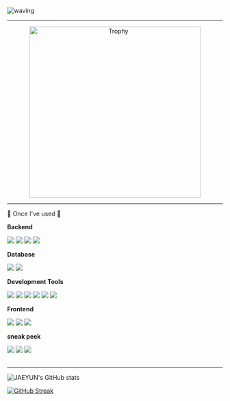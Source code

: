 ![waving](https://capsule-render.vercel.app/api?type=waving&height=200&text=Hello!&fontAlign=80&fontAlignY=40&color=gradient)

<hr>

<div style="text-align: center;">
   <a href="https://github.com/huggywuggy1289/github-profile-trophy">
      <img src="https://github-profile-trophy.vercel.app/?username=huggywuggy1289&theme=flat&column=3" alt="Trophy" width="400" />
   </a>
</div>

<hr>
🔨 Once I've used 🔨
<div style="display:flex; flex-direction:column; align-items:flex-start;">
    <!-- Backend -->
    <p><strong>Backend</strong></p>
    <div>
        <img src="https://img.shields.io/badge/Java-007396?style=for-the-badge&logo=Java&logoColor=white"> 
        <img src="https://img.shields.io/badge/Python-3776AB?style=for-the-badge&logo=python&logoColor=white">
        <img src = "https://img.shields.io/badge/Flask-000000?style=for-the-badge&logo=flask&logoColor=white">
        <img src = "https://img.shields.io/badge/c%23-%23239120.svg?style=for-the-badge&logo=csharp&logoColor=white">
    </div>
    <!-- Database -->
    <p><strong>Database</strong></p>
    <div> 
        <img src="https://img.shields.io/badge/MySQL-00000F?style=for-the-badge&logo=mysql&logoColor=white">
        <img src="https://img.shields.io/badge/amazonaws-232F3E?style=for-the-badge&logo=amazonaws&logoColor=white"> 
    </div>
    <!-- Server -->
    <p><strong>Development Tools</strong></p>
    <div>
        <img src="https://img.shields.io/badge/IntelliJ_IDEA-000000.svg?style=for-the-badge&logo=intellij-idea&logoColor=white">
        <img src="https://img.shields.io/badge/Spring-6DB33F?style=for-the-badge&logo=spring&logoColor=white">
        <img src="https://img.shields.io/badge/Django-092E20?style=for-the-badge&logo=django&logoColor=white">
        <img src="https://img.shields.io/badge/Visual_Studio_Code-0078D4?style=for-the-badge&logo=visual%20studio%20code&logoColor=white">
        <img src = "https://img.shields.io/badge/unity-%23000000.svg?style=for-the-badge&logo=unity&logoColor=white">
        <img src="https://img.shields.io/badge/springboot-6DB33F?style=for-the-badge&logo=springboot&logoColor=white">
    </div>
    <!-- Frontend -->
    <p><strong>Frontend</strong></p>
    <div>
        <img src="https://img.shields.io/badge/HTML-239120?style=for-the-badge&logo=html5&logoColor=white">
        <img src="https://img.shields.io/badge/CSS-239120?&style=for-the-badge&logo=css3&logoColor=white">
        <img src="https://img.shields.io/badge/javascript-F7DF1E?style=flat-square&logo=javascript&logoColor=black"> 
    </div>
    <!-- sneak peek -->
    <p><strong>sneak peek</strong></p>
    <div>
        <img src="https://img.shields.io/badge/Kotlin-7F52FF?style=flat-square&logo=kotlin&logoColor=white">
        <img src="https://img.shields.io/badge/Andoid Studio-3DDC84?style=flat-square&logo=android studio&logoColor=white">
        <img src="ttps://img.shields.io/badge/Eclipse-2C2255?style=for-the-badge&logo=eclipse&logoColor=white">
</div><br>
</div>
<hr>

![JAEYUN's GitHub stats](https://github-readme-stats.vercel.app/api?username=huggywuggy1289&hide=contribs,prs&show_icons=true&theme=pink)

[![GitHub Streak](https://streak-stats.demolab.com?user=huggywuggy1289&theme=dark&mode=weekly&exclude_days=Sun%2CMon%2CTue%2CWed%2CThu%2CFri%2CSat)](https://git.io/streak-stats)
